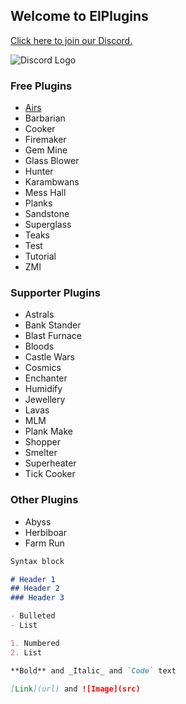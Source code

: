 ## Welcome to ElPlugins

[Click here to join our Discord.](https://discord.gg/aRptk29m) 

![[Discord Logo](https://discord.gg/aRptk29m)](https://cdn.icon-icons.com/icons2/2108/PNG/512/discord_icon_130958.png)

### Free Plugins

- [Airs](https://elli-tt.github.io/airs) 
- Barbarian
- Cooker
- Firemaker
- Gem Mine
- Glass Blower
- Hunter
- Karambwans
- Mess Hall
- Planks
- Sandstone
- Superglass
- Teaks
- Test
- Tutorial
- ZMI


### Supporter Plugins

- Astrals
- Bank Stander
- Blast Furnace
- Bloods
- Castle Wars
- Cosmics
- Enchanter
- Humidify
- Jewellery
- Lavas
- MLM
- Plank Make
- Shopper
- Smelter
- Superheater
- Tick Cooker


### Other Plugins

- Abyss
- Herbiboar
- Farm Run


```markdown
Syntax block

# Header 1
## Header 2
### Header 3

- Bulleted
- List

1. Numbered
2. List

**Bold** and _Italic_ and `Code` text

[Link](url) and ![Image](src)
```
